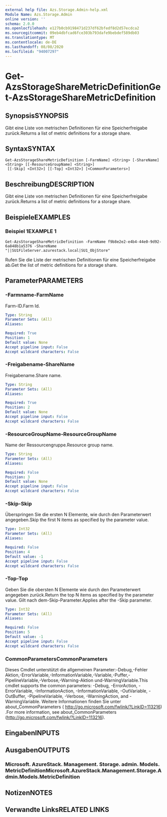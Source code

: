 ```yaml
---
external help file: Azs.Storage.Admin-help.xml
Module Name: Azs.Storage.Admin
online version: ''
schema: 2.0.0
ms.openlocfilehash: e127b0cb9198471d237df62bfedf8d2d57ecdca2
ms.sourcegitcommit: 09eb4dbfcad6fce303b793dafe9bebdef589db03
ms.translationtype: MT
ms.contentlocale: de-DE
ms.lasthandoff: 08/08/2020
ms.locfileid: "94007297"
---
```

# <span data-ttu-id="57714-101">Get-AzsStorageShareMetricDefinition</span><span class="sxs-lookup"><span data-stu-id="57714-101">Get-AzsStorageShareMetricDefinition</span></span>

## <span data-ttu-id="57714-102">Synopsis</span><span class="sxs-lookup"><span data-stu-id="57714-102">SYNOPSIS</span></span>
<span data-ttu-id="57714-103">Gibt eine Liste von metrischen Definitionen für eine Speicherfreigabe zurück.</span><span class="sxs-lookup"><span data-stu-id="57714-103">Returns a list of metric definitions for a storage share.</span></span>

## <span data-ttu-id="57714-104">Syntax</span><span class="sxs-lookup"><span data-stu-id="57714-104">SYNTAX</span></span>

```
Get-AzsStorageShareMetricDefinition [-FarmName] <String> [-ShareName] <String> [[-ResourceGroupName] <String>]
 [[-Skip] <Int32>] [[-Top] <Int32>] [<CommonParameters>]
```

## <span data-ttu-id="57714-105">Beschreibung</span><span class="sxs-lookup"><span data-stu-id="57714-105">DESCRIPTION</span></span>
<span data-ttu-id="57714-106">Gibt eine Liste von metrischen Definitionen für eine Speicherfreigabe zurück.</span><span class="sxs-lookup"><span data-stu-id="57714-106">Returns a list of metric definitions for a storage share.</span></span>

## <span data-ttu-id="57714-107">Beispiele</span><span class="sxs-lookup"><span data-stu-id="57714-107">EXAMPLES</span></span>

### <span data-ttu-id="57714-108">Beispiel 1</span><span class="sxs-lookup"><span data-stu-id="57714-108">EXAMPLE 1</span></span>
```
Get-AzsStorageShareMetricDefinition -FarmName f9b8e2e2-e4b4-44e0-9d92-6a848b1a5376 -ShareName "||SU1FileServer.azurestack.local|SU1_ObjStore"
```

<span data-ttu-id="57714-109">Rufen Sie die Liste der metrischen Definitionen für eine Speicherfreigabe ab.</span><span class="sxs-lookup"><span data-stu-id="57714-109">Get the list of metric definitions for a storage share.</span></span>

## <span data-ttu-id="57714-110">Parameter</span><span class="sxs-lookup"><span data-stu-id="57714-110">PARAMETERS</span></span>

### <span data-ttu-id="57714-111">-Farmname</span><span class="sxs-lookup"><span data-stu-id="57714-111">-FarmName</span></span>
<span data-ttu-id="57714-112">Farm-ID.</span><span class="sxs-lookup"><span data-stu-id="57714-112">Farm Id.</span></span>

```yaml
Type: String
Parameter Sets: (All)
Aliases:

Required: True
Position: 1
Default value: None
Accept pipeline input: False
Accept wildcard characters: False
```

### <span data-ttu-id="57714-113">-Freigabename</span><span class="sxs-lookup"><span data-stu-id="57714-113">-ShareName</span></span>
<span data-ttu-id="57714-114">Freigabename.</span><span class="sxs-lookup"><span data-stu-id="57714-114">Share name.</span></span>

```yaml
Type: String
Parameter Sets: (All)
Aliases:

Required: True
Position: 2
Default value: None
Accept pipeline input: False
Accept wildcard characters: False
```

### <span data-ttu-id="57714-115">-ResourceGroupName</span><span class="sxs-lookup"><span data-stu-id="57714-115">-ResourceGroupName</span></span>
<span data-ttu-id="57714-116">Name der Ressourcengruppe.</span><span class="sxs-lookup"><span data-stu-id="57714-116">Resource group name.</span></span>

```yaml
Type: String
Parameter Sets: (All)
Aliases:

Required: False
Position: 3
Default value: None
Accept pipeline input: False
Accept wildcard characters: False
```

### <span data-ttu-id="57714-117">-Skip</span><span class="sxs-lookup"><span data-stu-id="57714-117">-Skip</span></span>
<span data-ttu-id="57714-118">Überspringen Sie die ersten N Elemente, wie durch den Parameterwert angegeben.</span><span class="sxs-lookup"><span data-stu-id="57714-118">Skip the first N items as specified by the parameter value.</span></span>

```yaml
Type: Int32
Parameter Sets: (All)
Aliases:

Required: False
Position: 4
Default value: -1
Accept pipeline input: False
Accept wildcard characters: False
```

### <span data-ttu-id="57714-119">-Top</span><span class="sxs-lookup"><span data-stu-id="57714-119">-Top</span></span>
<span data-ttu-id="57714-120">Geben Sie die obersten N Elemente wie durch den Parameterwert angegeben zurück.</span><span class="sxs-lookup"><span data-stu-id="57714-120">Return the top N items as specified by the parameter value.</span></span>
<span data-ttu-id="57714-121">Gilt nach dem-Skip-Parameter.</span><span class="sxs-lookup"><span data-stu-id="57714-121">Applies after the -Skip parameter.</span></span>

```yaml
Type: Int32
Parameter Sets: (All)
Aliases:

Required: False
Position: 5
Default value: -1
Accept pipeline input: False
Accept wildcard characters: False
```

### <span data-ttu-id="57714-122">CommonParameters</span><span class="sxs-lookup"><span data-stu-id="57714-122">CommonParameters</span></span>
<span data-ttu-id="57714-123">Dieses Cmdlet unterstützt die allgemeinen Parameter:-Debug,-Fehler Aktion,-ErrorVariable,-InformationVariable,-Variable,-Puffer,-PipelineVariable,-Verbose,-Warning-Aktion und-WarningVariable.</span><span class="sxs-lookup"><span data-stu-id="57714-123">This cmdlet supports the common parameters: -Debug, -ErrorAction, -ErrorVariable, -InformationAction, -InformationVariable, -OutVariable, -OutBuffer, -PipelineVariable, -Verbose, -WarningAction, and -WarningVariable.</span></span> <span data-ttu-id="57714-124">Weitere Informationen finden Sie unter about_CommonParameters ( http://go.microsoft.com/fwlink/?LinkID=113216) .</span><span class="sxs-lookup"><span data-stu-id="57714-124">For more information, see about_CommonParameters (http://go.microsoft.com/fwlink/?LinkID=113216).</span></span>

## <span data-ttu-id="57714-125">Eingaben</span><span class="sxs-lookup"><span data-stu-id="57714-125">INPUTS</span></span>

## <span data-ttu-id="57714-126">Ausgaben</span><span class="sxs-lookup"><span data-stu-id="57714-126">OUTPUTS</span></span>

### <span data-ttu-id="57714-127">Microsoft. AzureStack. Management. Storage. admin. Models. MetricDefinition</span><span class="sxs-lookup"><span data-stu-id="57714-127">Microsoft.AzureStack.Management.Storage.Admin.Models.MetricDefinition</span></span>

## <span data-ttu-id="57714-128">Notizen</span><span class="sxs-lookup"><span data-stu-id="57714-128">NOTES</span></span>

## <span data-ttu-id="57714-129">Verwandte Links</span><span class="sxs-lookup"><span data-stu-id="57714-129">RELATED LINKS</span></span>
